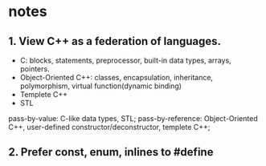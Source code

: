 # notes

## 1. View C++ as a federation of languages.

* C: blocks, statements, preprocessor, built-in data types, arrays, pointers.
* Object-Oriented C++: classes, encapsulation, inheritance, polymorphism, virtual function(dynamic binding)
* Templete C++
* STL

pass-by-value: C-like data types, STL;
pass-by-reference: Object-Oriented C++, user-defined constructor/deconstructor, templete C++;

## 2. Prefer const, enum, inlines to #define

